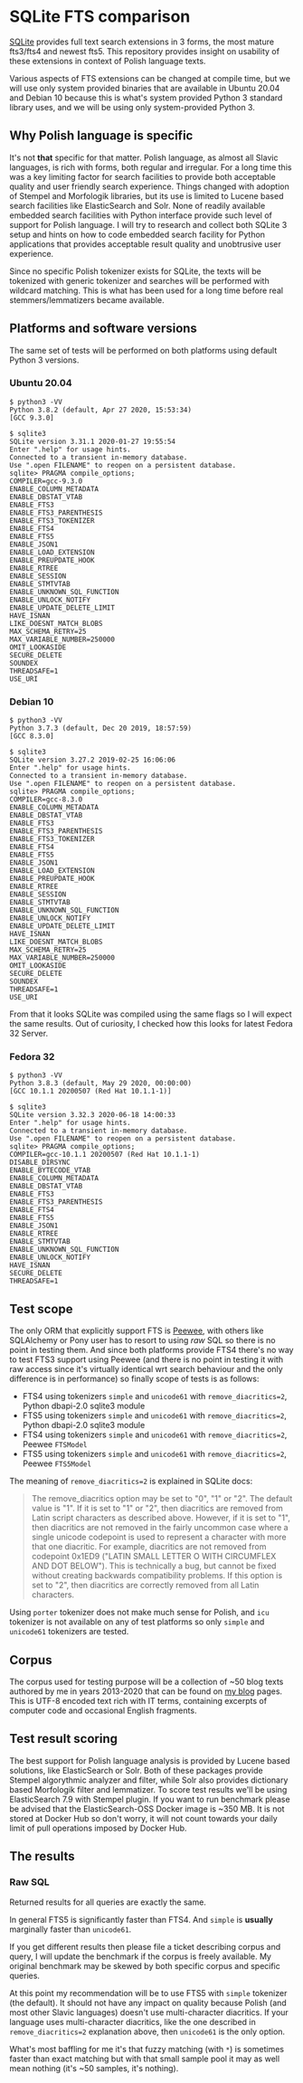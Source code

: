 # SQLite FTS comparison

[SQLite](https://sqlite.org) provides full text search extensions in 3 forms, the most mature fts3/fts4 and newest fts5. This repository provides insight on usability of these extensions in context of Polish language texts.

Various aspects of FTS extensions can be changed at compile time, but we will use only system provided binaries that are available in Ubuntu 20.04 and Debian 10 because this is what's system provided Python 3 standard library uses, and we will be using only system-provided Python 3.

## Why Polish language is specific

It's not **that** specific for that matter. Polish language, as almost all Slavic languages, is rich with forms, both regular and irregular. For a long time this was a key limiting factor for search facilities to provide both acceptable quality and user friendly search experience. Things changed with adoption of Stempel and Morfologik libraries, but its use is limited to Lucene based search facilities like ElasticSearch and Solr. None of readily available embedded search facilities with Python interface provide such level of support for Polish language. I will try to research and collect both SQLite 3 setup and hints on how to code embedded search facility for Python applications that provides acceptable result quality and unobtrusive user experience.

Since no specific Polish tokenizer exists for SQLite, the texts will be tokenized with generic tokenizer and searches will be performed with wildcard matching. This is what has been used for a long time before real stemmers/lemmatizers became available.

## Platforms and software versions

The same set of tests will be performed on both platforms using default Python 3 versions.

### Ubuntu 20.04

```shell
$ python3 -VV
Python 3.8.2 (default, Apr 27 2020, 15:53:34)
[GCC 9.3.0]
```

```shell
$ sqlite3
SQLite version 3.31.1 2020-01-27 19:55:54
Enter ".help" for usage hints.
Connected to a transient in-memory database.
Use ".open FILENAME" to reopen on a persistent database.
sqlite> PRAGMA compile_options;
COMPILER=gcc-9.3.0
ENABLE_COLUMN_METADATA
ENABLE_DBSTAT_VTAB
ENABLE_FTS3
ENABLE_FTS3_PARENTHESIS
ENABLE_FTS3_TOKENIZER
ENABLE_FTS4
ENABLE_FTS5
ENABLE_JSON1
ENABLE_LOAD_EXTENSION
ENABLE_PREUPDATE_HOOK
ENABLE_RTREE
ENABLE_SESSION
ENABLE_STMTVTAB
ENABLE_UNKNOWN_SQL_FUNCTION
ENABLE_UNLOCK_NOTIFY
ENABLE_UPDATE_DELETE_LIMIT
HAVE_ISNAN
LIKE_DOESNT_MATCH_BLOBS
MAX_SCHEMA_RETRY=25
MAX_VARIABLE_NUMBER=250000
OMIT_LOOKASIDE
SECURE_DELETE
SOUNDEX
THREADSAFE=1
USE_URI
```

### Debian 10

```shell
$ python3 -VV
Python 3.7.3 (default, Dec 20 2019, 18:57:59)
[GCC 8.3.0]
```

```shell
$ sqlite3
SQLite version 3.27.2 2019-02-25 16:06:06
Enter ".help" for usage hints.
Connected to a transient in-memory database.
Use ".open FILENAME" to reopen on a persistent database.
sqlite> PRAGMA compile_options;
COMPILER=gcc-8.3.0
ENABLE_COLUMN_METADATA
ENABLE_DBSTAT_VTAB
ENABLE_FTS3
ENABLE_FTS3_PARENTHESIS
ENABLE_FTS3_TOKENIZER
ENABLE_FTS4
ENABLE_FTS5
ENABLE_JSON1
ENABLE_LOAD_EXTENSION
ENABLE_PREUPDATE_HOOK
ENABLE_RTREE
ENABLE_SESSION
ENABLE_STMTVTAB
ENABLE_UNKNOWN_SQL_FUNCTION
ENABLE_UNLOCK_NOTIFY
ENABLE_UPDATE_DELETE_LIMIT
HAVE_ISNAN
LIKE_DOESNT_MATCH_BLOBS
MAX_SCHEMA_RETRY=25
MAX_VARIABLE_NUMBER=250000
OMIT_LOOKASIDE
SECURE_DELETE
SOUNDEX
THREADSAFE=1
USE_URI
```

From that it looks SQLite was compiled using the same flags so I will expect the same results. Out of curiosity, I checked how this looks for latest Fedora 32 Server.

### Fedora 32

```shell
$ python3 -VV
Python 3.8.3 (default, May 29 2020, 00:00:00)
[GCC 10.1.1 20200507 (Red Hat 10.1.1-1)]
```

```shell
$ sqlite3
SQLite version 3.32.3 2020-06-18 14:00:33
Enter ".help" for usage hints.
Connected to a transient in-memory database.
Use ".open FILENAME" to reopen on a persistent database.
sqlite> PRAGMA compile_options;
COMPILER=gcc-10.1.1 20200507 (Red Hat 10.1.1-1)
DISABLE_DIRSYNC
ENABLE_BYTECODE_VTAB
ENABLE_COLUMN_METADATA
ENABLE_DBSTAT_VTAB
ENABLE_FTS3
ENABLE_FTS3_PARENTHESIS
ENABLE_FTS4
ENABLE_FTS5
ENABLE_JSON1
ENABLE_RTREE
ENABLE_STMTVTAB
ENABLE_UNKNOWN_SQL_FUNCTION
ENABLE_UNLOCK_NOTIFY
HAVE_ISNAN
SECURE_DELETE
THREADSAFE=1
```

## Test scope

The only ORM that explicitly support FTS is [Peewee](http://docs.peewee-orm.com/en/latest/peewee/sqlite_ext.html#sqlite-fts), with others like SQLAlchemy or Pony user has to resort to using *raw* SQL so there is no point in testing them. And since both platforms provide FTS4 there's no way to test FTS3 support using Peewee (and there is no point in testing it with raw access since it's virtually identical wrt search behaviour and the only difference is in performance) so finally scope of tests is as follows:

* FTS4 using tokenizers `simple` and `unicode61` with `remove_diacritics=2`, Python dbapi-2.0 sqlite3 module
* FTS5 using tokenizers `simple` and `unicode61` with `remove_diacritics=2`, Python dbapi-2.0 sqlite3 module
* FTS4 using tokenizers `simple` and `unicode61` with `remove_diacritics=2`, Peewee `FTSModel`
* FTS5 using tokenizers `simple` and `unicode61` with `remove_diacritics=2`, Peewee `FTS5Model`

The meaning of `remove_diacritics=2` is explained in SQLite docs:

> The remove_diacritics option may be set to "0", "1" or "2". The default value is "1". If it is set to "1" or "2", then diacritics are removed from Latin script characters as described above. However, if it is set to "1", then diacritics are not removed in the fairly uncommon case where a single unicode codepoint is used to represent a character with more that one diacritic. For example, diacritics are not removed from codepoint 0x1ED9 ("LATIN SMALL LETTER O WITH CIRCUMFLEX AND DOT BELOW"). This is technically a bug, but cannot be fixed without creating backwards compatibility problems. If this option is set to "2", then diacritics are correctly removed from all Latin characters.

Using `porter` tokenizer does not make much sense for Polish, and `icu` tokenizer is not available on any of test platforms so only `simple` and `unicode61` tokenizers are tested.

## Corpus

The corpus used for testing purpose will be a collection of ~50 blog texts authored by me in years 2013-2020 that can be found on [my blog](https://devlog.zgodowie.org) pages. This is UTF-8 encoded text rich with IT terms, containing excerpts of computer code and occasional English fragments.

## Test result scoring

The best support for Polish language analysis is provided by Lucene based solutions, like ElasticSearch or Solr. Both of these packages provide Stempel algorythmic analyzer and filter, while Solr also provides dictionary based Morfologik filter and lemmatizer. To score test results we'll be using ElasticSearch 7.9 with Stempel plugin. If you want to run benchmark please be advised that the ElasticSearch-OSS Docker image is ~350 MB. It is not stored at Docker Hub so don't worry, it will not count towards your daily limit of pull operations imposed by Docker Hub.

## The results

### Raw SQL

Returned results for all queries are exactly the same.

In general FTS5 is significantly faster than FTS4. And `simple` is **usually** marginally faster than `unicode61`.

If you get different results then please file a ticket describing corpus and query, I will update the benchmark if the corpus is freely available. My original benchmark may be skewed by both specific corpus and specific queries.

At this point my recommendation will be to use FTS5 with `simple` tokenizer (the default). It should not have any impact on quality because Polish (and most other Slavic languages) doesn't use multi-character diacritics. If your language uses multi-character diacritics, like the one described in `remove_diacritics=2` explanation above, then `unicode61` is the only option.

What's most baffling for me it's that fuzzy matching (with `*`) is sometimes faster than exact matching but with that small sample pool it may as well mean nothing (it's ~50 samples, it's nothing).
